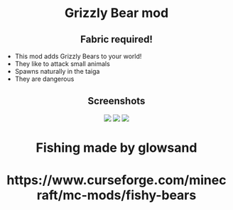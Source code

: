 <h1 align=center>Grizzly Bear mod</h1>
<h2 align=center>Fabric required!</h2>
<ul>
    <li> This mod adds Grizzly Bears to your world!</li>
    <li> They like to attack small animals</li>
    <li> Spawns naturally in the taiga</li>
    <li> They are dangerous</li>
</ul>
<h2 align=center>Screenshots</h2>
<p align=center>
    <img src="https://imgur.com/4MrLUHY.png">
    <img src="https://imgur.com/ekEbmqd.png">
    <img src="https://imgur.com/MWTQMF5.png">
</p>
<h1 align=center>Fishing made by glowsand</h1>
<h1 align=center>https://www.curseforge.com/minecraft/mc-mods/fishy-bears</h1>
